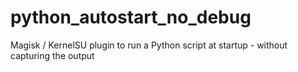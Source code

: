 # python_autostart_no_debug
Magisk / KernelSU plugin to run a Python script at startup - without capturing the output
